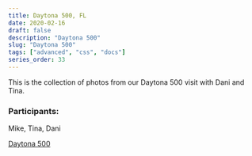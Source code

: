 ```yaml
---
title: Daytona 500, FL
date: 2020-02-16
draft: false
description: "Daytona 500"
slug: "Daytona 500"
tags: ["advanced", "css", "docs"]
series_order: 33
---
```


This is the collection of photos from our Daytona 500 visit with Dani and Tina.

### Participants:
Mike, Tina, Dani

[Daytona 500](https://photos.app.goo.gl/uk3wv5mPEkXz8ppG7)
